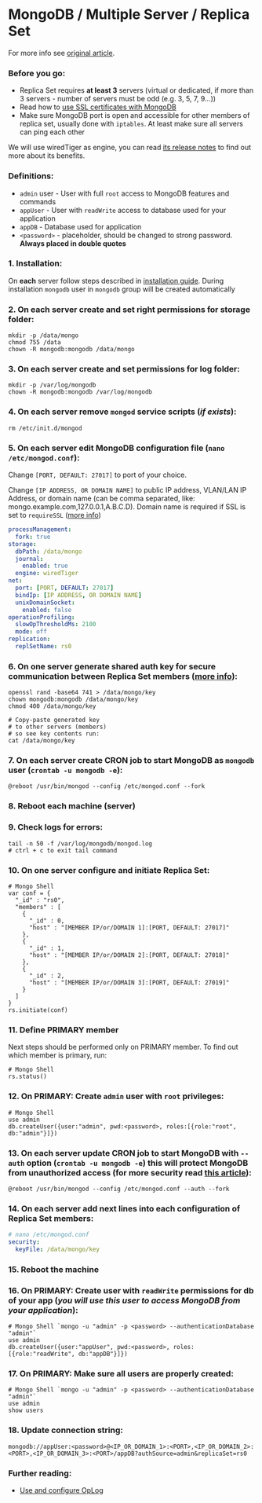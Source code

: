 MongoDB / Multiple Server / Replica Set
======

For more info see [original article](https://veliovgroup.com/article/2qsjtNf8NSB9XxZDh/mongodb-replica-set-with-oplog).

### Before you go:
 - Replica Set requires __at least 3__ servers (virtual or dedicated, if more than 3 servers - number of servers must be odd (e.g. 3, 5, 7, 9...))
 - Read how to [use SSL certificates with MongoDB](https://github.com/VeliovGroup/ostrio/blob/master/tutorials/mongodb/use-ssl-http-encryption.md)
 - Make sure MongoDB port is open and accessible for other members of replica set, usually done with `iptables`. At least make sure all servers can ping each other

We will use wiredTiger as engine, you can read [its release notes](https://www.mongodb.com/blog/post/whats-new-mongodb-30-part-3-performance-efficiency-gains-new-storage-architecture) to find out more about its benefits.

### Definitions:
 - `admin` user - User with full `root` access to MongoDB features and commands
 - `appUser` - User with `readWrite` access to database used for your application
 - `appDB` - Database used for application
 - `<password>` - placeholder, should be changed to strong password. __Always placed in double quotes__

### 1. Installation:
On __each__ server follow steps described in [installation guide](https://docs.mongodb.com/manual/tutorial/install-mongodb-on-debian). During installation `mongodb` user in `mongodb` group will be created automatically

### 2. On __each__ server create and set right permissions for storage folder:
```shell
mkdir -p /data/mongo
chmod 755 /data
chown -R mongodb:mongodb /data/mongo
```

### 3. On __each__ server create and set permissions for log folder:
```shell
mkdir -p /var/log/mongodb
chown -R mongodb:mongodb /var/log/mongodb
```

### 4. On __each__ server remove `mongod` service scripts (*if exists*):
```shell
rm /etc/init.d/mongod
```

### 5. On __each__ server edit MongoDB configuration file (`nano /etc/mongod.conf`):
Change `[PORT, DEFAULT: 27017]` to port of your choice.

Change `[IP ADDRESS, OR DOMAIN NAME]` to public IP address, VLAN/LAN IP Address, or domain name (can be comma separated, like: mongo.example.com,127.0.0.1,A.B.C.D). Domain name is required if SSL is set to `requireSSL` ([more info](https://github.com/VeliovGroup/ostrio/blob/master/tutorials/mongodb/use-ssl-http-encryption.md))
```yaml
processManagement:
  fork: true
storage:
  dbPath: /data/mongo
  journal:
    enabled: true
  engine: wiredTiger
net:
  port: [PORT, DEFAULT: 27017]
  bindIp: [IP ADDRESS, OR DOMAIN NAME]
  unixDomainSocket:
    enabled: false
operationProfiling:
  slowOpThresholdMs: 2100
  mode: off
replication:
  replSetName: rs0
```

### 6. On __one__ server generate shared auth key for secure communication between Replica Set members ([more info](https://docs.mongodb.com/v3.2/tutorial/enforce-keyfile-access-control-in-existing-replica-set/)):
```shell
openssl rand -base64 741 > /data/mongo/key
chown mongodb:mongodb /data/mongo/key
chmod 400 /data/mongo/key

# Copy-paste generated key
# to other servers (members)
# so see key contents run:
cat /data/mongo/key
```

### 7. On __each__ server create CRON job to start MongoDB as `mongodb` user (`crontab -u mongodb -e`):
```cron
@reboot /usr/bin/mongod --config /etc/mongod.conf --fork
```

### 8. Reboot each machine (server)

### 9. Check logs for errors:
```shell
tail -n 50 -f /var/log/mongodb/mongod.log
# ctrl + c to exit tail command
```

### 10. On __one__ server configure and initiate Replica Set:
```shell
# Mongo Shell
var conf = {
  "_id" : "rs0",
  "members" : [
    {
      "_id" : 0,
      "host" : "[MEMBER IP/or/DOMAIN 1]:[PORT, DEFAULT: 27017]"
    },
    {
      "_id" : 1,
      "host" : "[MEMBER IP/or/DOMAIN 2]:[PORT, DEFAULT: 27018]"
    },
    {
      "_id" : 2,
      "host" : "[MEMBER IP/or/DOMAIN 3]:[PORT, DEFAULT: 27019]"
    }
  ]
}
rs.initiate(conf)
```

### 11. Define PRIMARY member
Next steps should be performed only on PRIMARY member. To find out which member is primary, run:
```shell
# Mongo Shell
rs.status()
```

### 12. On PRIMARY: Create `admin` user with `root` privileges:
```shell
# Mongo Shell
use admin
db.createUser({user:"admin", pwd:<password>, roles:[{role:"root", db:"admin"}]})
```

### 13. On __each__ server update CRON job to start MongoDB with `--auth` option (`crontab -u mongodb -e`) this will protect MongoDB from unauthorized access (for more security read [this article](https://docs.mongodb.com/manual/administration/security-checklist/)):
```cron
@reboot /usr/bin/mongod --config /etc/mongod.conf --auth --fork
```

### 14. On __each__ server add next lines into each configuration of Replica Set members: 
```yaml
# nano /etc/mongod.conf
security:
  keyFile: /data/mongo/key
```

### 15. Reboot the machine

### 16. On PRIMARY: Create user with `readWrite` permissions for db of your app (*you will use this user to access MongoDB from your application*):
```shell
# Mongo Shell `mongo -u "admin" -p <password> --authenticationDatabase "admin"`
use admin
db.createUser({user:"appUser", pwd:<password>, roles:[{role:"readWrite", db:"appDB"}]})
```

### 17. On PRIMARY: Make sure all users are properly created:
```shell
# Mongo Shell `mongo -u "admin" -p <password> --authenticationDatabase "admin"`
use admin
show users
```

### 18. Update connection string:
```plain
mongodb://appUser:<password>@<IP_OR_DOMAIN_1>:<PORT>,<IP_OR_DOMAIN_2>:<PORT>,<IP_OR_DOMAIN_3>:<PORT>/appDB?authSource=admin&replicaSet=rs0
```

### Further reading:
 - [Use and configure OpLog](https://github.com/VeliovGroup/ostrio/blob/master/tutorials/mongodb/enable-oplog.md)